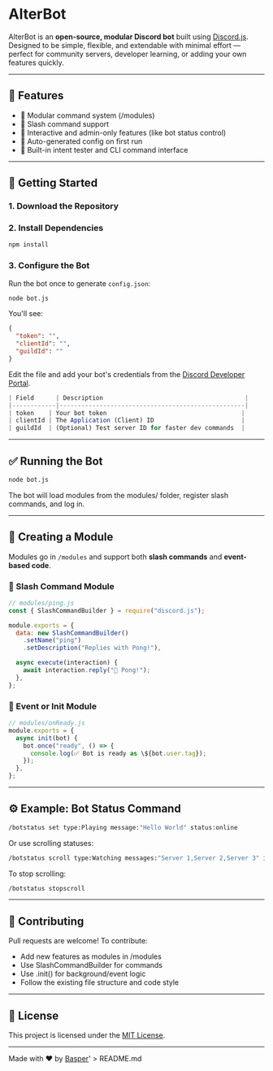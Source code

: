 # AlterBot

AlterBot is an **open-source, modular Discord bot** built using [Discord.js](https://discord.js.org). Designed to be simple, flexible, and extendable with minimal effort — perfect for community servers, developer learning, or adding your own features quickly.

---

## 🔧 Features

- 🔌 Modular command system (/modules)
- 💬 Slash command support
- 🧠 Interactive and admin-only features (like bot status control)
- 📂 Auto-generated config on first run
- 🧪 Built-in intent tester and CLI command interface

---

## 🚀 Getting Started

### 1. Download the Repository

### 2. Install Dependencies

```bash
npm install
```
### 3. Configure the Bot

Run the bot once to generate `config.json`:

```bash
node bot.js
```


You'll see:

```json
{
  "token": "",
  "clientId": "",
  "guildId": ""
}
```


Edit the file and add your bot\'s credentials from the [Discord Developer Portal](https://discord.com/developers/applications).

```js
| Field      | Description                                       |
|------------|---------------------------------------------------|
| token    | Your bot token                                     |
| clientId | The Application (Client) ID                        |
| guildId  | (Optional) Test server ID for faster dev commands  |
```

---

## ✅ Running the Bot

```bash
node bot.js
```


The bot will load modules from the modules/ folder, register slash commands, and log in.

---

## 🧱 Creating a Module

Modules go in `/modules` and support both **slash commands** and **event-based code**.

### 🔹 Slash Command Module
```js
// modules/ping.js
const { SlashCommandBuilder } = require("discord.js");

module.exports = {
  data: new SlashCommandBuilder()
    .setName("ping")
    .setDescription("Replies with Pong!"),

  async execute(interaction) {
    await interaction.reply("🏓 Pong!");
  },
};
```


### 🔹 Event or Init Module
```js
// modules/onReady.js
module.exports = {
  async init(bot) {
    bot.once("ready", () => {
      console.log(✅ Bot is ready as \${bot.user.tag});
    });
  },
};
```

---

## ⚙️ Example: Bot Status Command

```bash
/botstatus set type:Playing message:"Hello World" status:online
```


Or use scrolling statuses:

```bash
/botstatus scroll type:Watching messages:"Server 1,Server 2,Server 3" interval:10
```

To stop scrolling:

```bash
/botstatus stopscroll
```

---

## 🤝 Contributing

Pull requests are welcome! To contribute:

- Add new features as modules in /modules
- Use SlashCommandBuilder for commands
- Use .init() for background/event logic
- Follow the existing file structure and code style

---

## 📄 License

This project is licensed under the [MIT License](LICENSE).

---

Made with ❤️ by [Basper](https://github.com/BasperLasper)' > README.md
